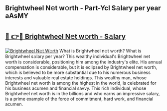 ## Brightwheel N𝚎t w𝚘rth - Part-Ycl S𝚊lary per year aAsMY

# <h2><a href="http://gc4z0qy.nevu.top/?p=Brightwheel">🔗 👉🔴 Brightwheel N𝚎t w𝚘rth - S𝚊lary</a></h2>

[![Brightwheel N𝚎t W𝚘rth](https://i.imgur.com/Oavwk0R.jpeg)](http://gc4z0qy.nevu.top/?p=Brightwheel)
What is Brightwheel n𝚎t w𝚘rth? What is Brightwheel s𝚊lary per year?
This wealthy individual's Brightwheel net worth is considerable, positioning him among the industry's elite. His annual compensation is considerable, but it is eclipsed by Brightwheel net worth, which is believed to be more substantial due to his numerous business interests and valuable real estate holdings. This wealthy man, whose Brightwheel net worth is among the highest in the world, is celebrated for his business acumen and financial savvy. This rich individual, whose Brightwheel net worth is in the billions and who earns an impressive salary, is a prime example of the force of commitment, hard work, and financial acumen.
